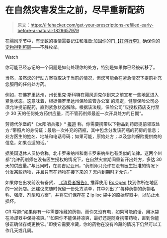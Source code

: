 # 在自然灾害发生之前，尽早重新配药

> 原文：<https://lifehacker.com/get-your-prescriptions-refilled-early-before-a-natural-1829657979>

在飓风季节中，有无数的事情需要记住和准备:加固你的门[【打包行李】](https://lifehacker.com/how-to-pack-an-evacuation-go-bag-1819669582) 确保你的 [宠物得到照顾](https://lifehacker.com/know-how-to-protect-your-pets-when-disaster-strikes-1639644600)——不胜枚举。

Watch

你可能已经忘记的一个问题是如何处理你的处方，特别是如果你已经被转移了。

当然，虽然您的行动方案将取决于当前的情况，但您可能会在紧急情况下提前补充您服用的任何处方药。

例如，在佛罗里达州，州长里克·斯科特在飓风迈克尔到来之前宣布一些地区进入紧急状态。这意味着，根据佛罗里达州保险监管办公室 的规定，健康保险公司必须允许提前配药，直到紧急状态解除。根据该法规，保险公司“应授权药店支付至少 30 天的任何处方药供应量，而不管药剂师最近一次开具处方的日期”。

劳德代尔堡的*《太阳哨兵报》* [报道](http://www.sun-sentinel.com/health/fl-fea-hurricane-irma-prescriptions-20170907-story.html) 称，你需要携带以下物品到药房提前领取处方:“带照片的身份证；最后一次补充的药瓶，其中包含分发该药瓶的药房的信息；处方医生的姓名、地址和电话号码；如果可能，原始处方；以及您的保险提供商的信息，如果合适的话。”

据美国退休人员协会称，北卡罗来纳州和南卡罗来纳州也有类似的法律。这两个州都“允许药剂师在没有医生授权的情况下，在自然灾害期间重新开出处方，多达 30 天的供应量。”与此同时，在弗吉尼亚州，“药剂师只允许在没有医生批准的情况下分发某些药物，并且只有在药物在接下来的 7 天内到期时才允许。”

如果你在出发前没有备货， [《消费者报告》](https://www.consumerreports.org/emergency-preparedness/how-to-get-your-prescriptions-during-an-emergency/) 推荐使用 [Rx Open](https://www.healthcareready.org/rxopen) 找到你所在地区的一家药店。还建议您随时保留一份处方清单，其中列出了“每种药物的药物名称、强度、剂型和方案”，并将它们保存在 Z ip loc 袋中的原始容器中，以防止水损坏。

CR 写道:“如果你有一种需要冷藏的药物，而你又没有电，如果可能的话，用冰袋在冷却器中保持凉爽。”“如果你不能保持凉爽，最好还是随身携带药物，直到你能够正确储存或更换它。”即使它需要冷藏，你的药物在没有冷藏的情况下仍然可以工作几天或几周。